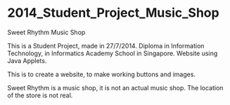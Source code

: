 # 2014_Student_Project_Music_Shop
Sweet Rhythm Music Shop

This is a Student Project, made in 27/7/2014.
Diploma in Information Technology, in Informatics Academy School in Singapore.
Website using Java Applets.

This is to create a website, to make working buttons and images.

Sweet Rhythm is a music shop, it is not an actual music shop.
The location of the store is not real.
